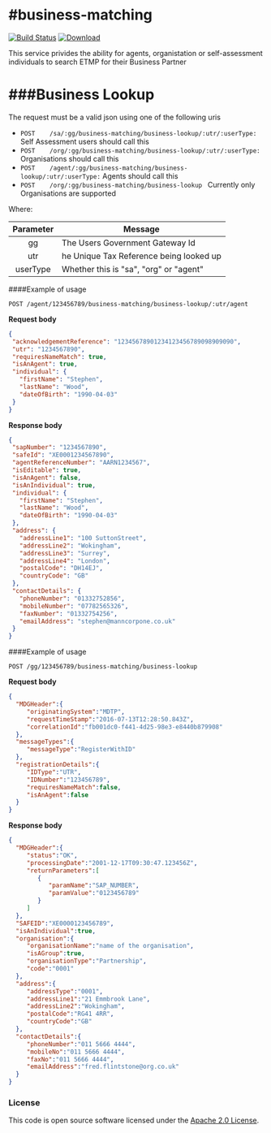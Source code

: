#business-matching
=============
[![Build Status](https://travis-ci.org/hmrc/business-matching.svg?branch=master)](https://travis-ci.org/hmrc/business-matching) [ ![Download](https://api.bintray.com/packages/hmrc/releases/business-matching/images/download.svg) ](https://bintray.com/hmrc/releases/business-matching/_latestVersion)

This service privides the ability for agents, organistation or self-assessment individuals to search ETMP for their Business Partner

###Business Lookup
=====

The request must be a valid json using one of the following uris
- `POST    /sa/:gg/business-matching/business-lookup/:utr/:userType:` Self Assessment users should call this
- `POST    /org/:gg/business-matching/business-lookup/:utr/:userType:` Organisations should call this
- `POST    /agent/:gg/business-matching/business-lookup/:utr/:userType:` Agents should call this
- `POST    /org/:gg/business-matching/business-lookup ` Currently only Organisations are supported

Where:

| Parameter | Message                      |
|:--------:|------------------------------|
|    gg    | The Users Government Gateway Id  |
|   utr    | he Unique Tax Reference being looked up |
| userType | Whether this is "sa", "org" or "agent" |


####Example of usage

    POST /agent/123456789/business-matching/business-lookup/:utr/agent

 **Request body**

 ```json
{
  "acknowledgementReference": "12345678901234123456789098909090",
  "utr": "1234567890",
  "requiresNameMatch": true,
  "isAnAgent": true,
  "individual": {
    "firstName": "Stephen",
    "lastName": "Wood",
    "dateOfBirth": "1990-04-03"
  }
}
 ```
 **Response body**

 ```json
{
  "sapNumber": "1234567890",
  "safeId": "XE0001234567890",
  "agentReferenceNumber": "AARN1234567",
  "isEditable": true,
  "isAnAgent": false,
  "isAnIndividual": true,
  "individual": {
    "firstName": "Stephen",
    "lastName": "Wood",
    "dateOfBirth": "1990-04-03"
  },
  "address": {
    "addressLine1": "100 SuttonStreet",
    "addressLine2": "Wokingham",
    "addressLine3": "Surrey",
    "addressLine4": "London",
    "postalCode": "DH14EJ",
    "countryCode": "GB"
  },
  "contactDetails": {
    "phoneNumber": "01332752856",
    "mobileNumber": "07782565326",
    "faxNumber": "01332754256",
    "emailAddress": "stephen@manncorpone.co.uk"
  }
}
 ```
####Example of usage

    POST /gg/123456789/business-matching/business-lookup

 **Request body**

 ```json
{
   "MDGHeader":{
      "originatingSystem":"MDTP",
      "requestTimeStamp":"2016-07-13T12:28:50.843Z",
      "correlationId":"fb001dc0-f441-4d25-98e3-e8440b879908"
   },
   "messageTypes":{
      "messageType":"RegisterWithID"
   },
   "registrationDetails":{
      "IDType":"UTR",
      "IDNumber":"123456789",
      "requiresNameMatch":false,
      "isAnAgent":false
   }
}
 ```
 **Response body**

 ```json
{
   "MDGHeader":{
      "status":"OK",
      "processingDate":"2001-12-17T09:30:47.123456Z",
      "returnParameters":[
         {
            "paramName":"SAP_NUMBER",
            "paramValue":"0123456789"
         }
      ]
   },
   "SAFEID":"XE0000123456789",
   "isAnIndividual":true,
   "organisation":{
      "organisationName":"name of the organisation",
      "isAGroup":true,
      "organisationType":"Partnership",
      "code":"0001"
   },
   "address":{
      "addressType":"0001",
      "addressLine1":"21 Emmbrook Lane",
      "addressLine2":"Wokingham",
      "postalCode":"RG41 4RR",
      "countryCode":"GB"
   },
   "contactDetails":{
      "phoneNumber":"011 5666 4444",
      "mobileNo":"011 5666 4444",
      "faxNo":"011 5666 4444",
      "emailAddress":"fred.flintstone@org.co.uk"
   }
}
```

### License

This code is open source software licensed under the [Apache 2.0 License]("http://www.apache.org/licenses/LICENSE-2.0.html").
